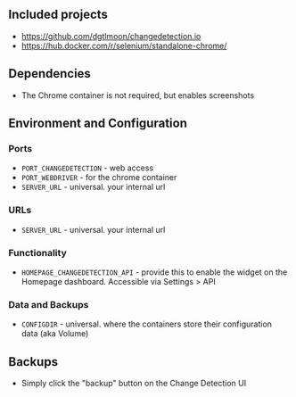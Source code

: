 ## Included projects

- https://github.com/dgtlmoon/changedetection.io
- https://hub.docker.com/r/selenium/standalone-chrome/

## Dependencies

- The Chrome container is not required, but enables screenshots


## Environment and Configuration

### Ports
- `PORT_CHANGEDETECTION` - web access
- `PORT_WEBDRIVER` - for the chrome container
- `SERVER_URL` - universal. your internal url


### URLs
- `SERVER_URL` - universal. your internal url

### Functionality
- `HOMEPAGE_CHANGEDETECTION_API` - provide this to enable the widget on the Homepage dashboard. Accessible via Settings > API


### Data and Backups
- `CONFIGDIR` - universal. where the containers store their configuration data (aka Volume)

## Backups
- Simply click the "backup" button on the Change Detection UI